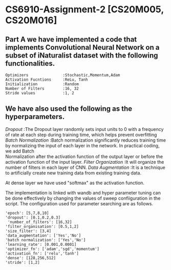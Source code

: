 # CS6910-Assignment-2 [CS20M005, CS20M016]

Part A we have implemented a code that implements Convolutional Neural Network on a subset of iNaturalist dataset with the following functionalities.
-
```
Optimizers               :Stochastic,Momentum,Adam
Activation Fucntions     :ReLu, Tanh
Initialization           :Random
Number of Filters        :16, 32
Stride values            :1, 2
```
We have also used the following as the hyperparameters.
-

*Dropout*                 :The Dropout layer randomly sets input units to 0 with a frequency of rate at each step during training time, which helps prevent overfitting
*Batch Normalization*     :Batch normalization significantly reduces training time by normalizing the input of each layer in the network. In practical coding, we add Batch   
                           Normalization after the activation function of the output layer or before the activation function of the input layer. 
*Filter Organization*     :It will organize the number of filters in each layer of CNN.
*Data Augmentation*       :It is a technique to artificially create new training data from existing training data.

At dense layer we have used "softmax" as the activation function.

The implementation is linked with wandb and hyper parameter tuning can be done effectively by changing the values of sweep confiiguration in the script. The configuration used for parameter searching are as follows.
```
'epoch': [5,7,8,10]
'dropout': [0.1,0.2,0.3]
 'number_of_filters': [16,32]
'filter_organisation': [0.5,1,2]
'size_filter': [3,4]
'data_augmentation': ['Yes','No']
'batch normalization': ['Yes','No']
'learning_rate': [0.001,0.0001]
'optimizer_fn': ['adam','sgd','momentum']
'activation_fn': ['relu','tanh']
'dense': [128,256,512]
'stride': [1,2]
```

